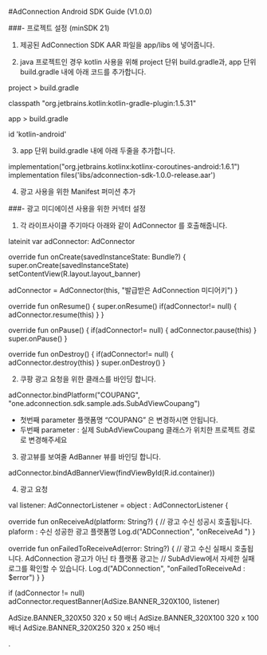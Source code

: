 #AdConnection Android SDK Guide (V1.0.0)


###-  프로젝트 설정  (minSDK 21)


1.  제공된 AdConnection SDK AAR 파일을 app/libs 에 넣어줍니다.




2.   java 프로젝트인 경우 kotlin 사용을 위해 
project 단위 build.gradle과, app 단위 build.gradle 내에 아래 코드를 추가합니다.

project > build.gradle

​​classpath "org.jetbrains.kotlin:kotlin-gradle-plugin:1.5.31"



app > build.gradle

id 'kotlin-android'





3.  app 단위 build.gradle 내에 아래 두줄을 추가합니다.

implementation("org.jetbrains.kotlinx:kotlinx-coroutines-android:1.6.1")
implementation files('libs/adconnection-sdk-1.0.0-release.aar')





4. 광고 사용을 위한 Manifest  퍼미션 추가

<uses-permission android:name="android.permission.INTERNET"/>
<uses-permission android:name="android.permission.ACCESS_NETWORK_STATE"/>
<uses-permission android:name="com.google.android.gms.permission.AD_ID" />
















###- 광고 미디에이션 사용을 위한 커넥터 설정

1. 각 라이프사이클 주기마다 아래와 같이 AdConnector 를 호출해줍니다.

lateinit var adConnector: AdConnector

override fun onCreate(savedInstanceState: Bundle?) {
   super.onCreate(savedInstanceState)
   setContentView(R.layout.layout_banner)

   adConnector = AdConnector(this, "발급받은 AdConnection 미디어키")
}

override fun onResume() {
   super.onResume()
   if(adConnector!= null) {
       adConnector.resume(this)
   }
}

override fun onPause() {
   if(adConnector!= null) {
       adConnector.pause(this)
   }
   super.onPause()
}

override fun onDestroy() {
   if(adConnector!= null) {
       adConnector.destroy(this)
   }
   super.onDestroy()
}


2. 쿠팡 광고 요청을 위한 클래스를 바인딩 합니다.

adConnector.bindPlatform("COUPANG", "one.adconnection.sdk.sample.ads.SubAdViewCoupang")

- 첫번째 parameter 플랫폼명 “COUPANG” 은 변경하시면 안됩니다.
- 두번째 parameter : 실제 SubAdViewCoupang 클래스가 위치한 프로젝트 경로로 변경해주세요



3. 광고뷰를 보여줄 AdBanner 뷰를 바인딩 합니다.

adConnector.bindAdBannerView(findViewById(R.id.container))



4. 광고 요청

val listener: AdConnectorListener = object : AdConnectorListener {

   override fun onReceiveAd(platform: String?) {
	// 광고 수신 성공시 호출됩니다. plaform : 수신 성공한 광고 플랫폼명
       Log.d("ADConnection", "onReceiveAd ")
   }

   override fun onFailedToReceiveAd(error: String?) {
	// 광고 수신 실패시 호출됩니다. AdConnection 광고가 아닌 타 플랫폼 광고는 
// SubAdView에서 자세한 실패 로그를 확인할 수 있습니다.
       Log.d("ADConnection", "onFailedToReceiveAd : $error")
   }
}

if (adConnector != null) adConnector.requestBanner(AdSize.BANNER_320X100, listener)



AdSize.BANNER_320X50
320 x 50 배너
AdSize.BANNER_320X100
320 x 100 배너
AdSize.BANNER_320X250
320 x 250 배너

.

